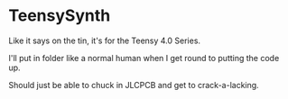 # TeensySynth

Like it says on the tin, it's for the Teensy 4.0 Series. 

I'll put in folder like a normal human when I get round to putting the code up. 

Should just be able to chuck in JLCPCB and get to crack-a-lacking.
